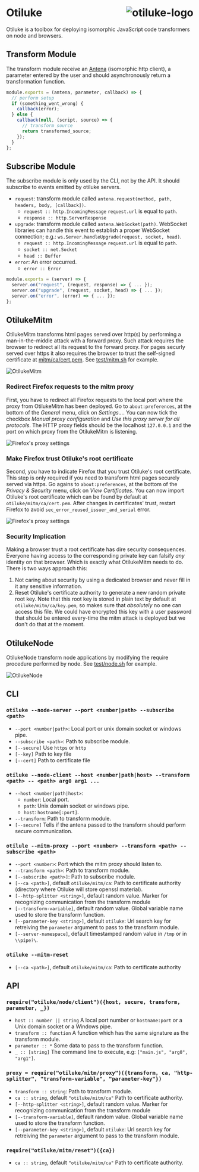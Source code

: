 # Otiluke <img src="img/otiluke.png" align="right" alt="otiluke-logo" title="Resilient sphere of Otiluke">

Otiluke is a toolbox for deploying isomorphic JavaScript code transformers on node and browsers.

## Transform Module

The transform module receive an [Antena](https://github.com/lachrist/antena) (isomorphic http client), a parameter entered by the user and should asynchronously return a transformation function.

```js
module.exports = (antena, parameter, callback) => {
  // perform setup
  if (something_went_wrong) {
    callback(error);
  } else {
    callback(null, (script, source) => {
      // transform source
      return transformed_source;
    });
  }
};
```

## Subscribe Module

The subscribe module is only used by the CLI, not by the API.
It should subscribe to events emitted by otiluke servers.
* `request`: transform module called `antena.request(method, path, headers, body, [callback])`.
  * `request :: http.IncomingMessage`
    `request.url` is equal to `path`.
  * `response :: http.ServerResponse`
* `upgrade`: transform module called `antena.WebSocket(path)`.
  WebSocket libraries can handle this event to establish a proper WebSocket connection; e.g.: `ws.Server.handleUpgrade(request, socket, head)`.
  * `request :: http.IncomingMessage`
    `request.url` is equal to `path`.
  * `socket :: net.Socket`
  * `head :: Buffer`
* `error`: An error occurred.
  * `error :: Error`

```js
module.exports = (server) => {
  server.on("request", (request, response) => { ... });
  server.on("upgrade", (request, socket, head) => { ... });
  server.on("error", (error) => { ... });
};
```

## OtilukeMitm

OtilukeMitm transforms html pages served over http(s) by performing a man-in-the-middle attack with a forward proxy.
Such attack requires the browser to redirect all its request to the forward proxy.
For pages securly served over https it also requires the browser to trust the self-signed certificate at [mitm/ca/cert.pem](mitm/ca/cert.pem).
See [test/mitm.sh](test/mitm.sh) for example.

<img src="img/mitm.png" align="center" title="OtilukeMitm"/>

### Redirect Firefox requests to the mitm proxy

First, you have to redirect all Firefox requests to the local port where the proxy from OtilukeMitm has been deployed.
Go to `about:preferences`, at the bottom of the *General* menu, click on *Settings...*.
You can now tick the checkbox *Manual proxy configuration* and *Use this proxy server for all protocols*.
The HTTP proxy fields should be the localhost `127.0.0.1` and the port on which proxy from the OtilukeMitm is listening.

<img src="img/firefox-proxy.png" align="center" title="Firefox's proxy settings"/>

### Make Firefox trust Otiluke's root certificate

Second, you have to indicate Firefox that you trust Otiluke's root certificate.
This step is only required if you need to transform html pages securely served via https.
Go agains to `about:preferences`, at the bottom of the *Privacy & Security* menu, click on *View Certificates*.
You can now import Otiluke's root certificate which can be found by default at `otiluke/mitm/ca/cert.pem`.
After changes in certificates' trust, restart Firefox to avoid `sec_error_reused_issuer_and_serial` error.

<img src="img/firefox-cert.png" align="center" title="Firefox's proxy settings"/>

### Security Implication

Making a browser trust a root certificate has dire security consequences.
Everyone having access to the corresponding private key can falsify *any* identity on that browser.
Which is exactly what OtilukeMitm needs to do.
There is two ways approach this:
1. Not caring about security by using a dedicated browser and never fill in it any sensitive information.
2. Reset Otiluke's certificate authority to generate a new random private root key.
   Note that this root key is stored in plain text by default at `otiluke/mitm/ca/key.pem`, so makes sure that *absolutely* no one can access this file.
   We could have encrypted this key with a user password that should be entered every-time the mitm attack is deployed but we don't do that at the moment.

## OtilukeNode

OtilukeNode transform node applications by modifying the require procedure performed by node.
See [test/node.sh](test/node.sh) for example.

<img src="img/mitm.png" align="center" title="OtilukeNode"/>

## CLI

### `otiluke --node-server --port <number|path> --subscribe <path>`

* `--port <number|path>`:
  Local port or unix domain socket or windows pipe.
* `--subscribe <path>`:
  Path to subscribe module.
* `[--secure]`
  Use `https` or `http`
* `[--key]`
  Path to key file
* `[--cert]`
  Path to certificate file

### `otiluke --node-client --host <number|path|host> --transform <path> -- <path> arg0 arg1 ...`

* `--host <number|path|host>`:
    * `number`: Local port.
    * `path`: Unix domain socket or windows pipe.
    * `host`: `hostname[:port]`.
* `--transform`:
  Path to transform module.
* `[--secure]`
  Tells if the antena passed to the transform should perform secure communication.

### `otilule --mitm-proxy --port <number> --transform <path> --subscribe <path>`

* `--port <number>`:
  Port which the mitm proxy should listen to.
* `--transform <path>`:
  Path to transform module.
* `[--subscribe <path>]`:
  Path to subscribe module.
* `[--ca <path>]`, default `otiluke/mitm/ca`:
  Path to certificate authority (directory where Otiluke will store openssl material).
* `[--http-splitter <string>]`, default random value.
  Marker for recognizing communication from the transform module
* `[--transform-variable]`, default random value.
  Global variable name used to store the transform function.
* `[--parameter-key <string>]`, default `otiluke`:
  Url search key for retreiving the `parameter` argument to pass to the transform module.
* `[--server-namespace]`, default timestamped random value in `/tmp` or in `\\pipe?\`.

### `otiluke --mitm-reset`

* `[--ca <path>]`, default `otiluke/mitm/ca`:
  Path to certificate authority 

## API

### `require("otiluke/node/client")({host, secure, transform, parameter, _})`

* `host :: number || string`
  A local port number or `hostname:port` or a Unix domain socket or a Windows pipe.
* `transform :: function`
  A function which has the same signature as the transform module.
* `parameter :: *`
  Some data to pass to the transform function.
* `_ :: [string]`
  The command line to execute, e.g: `["main.js", "arg0", "arg1"]`.

### `proxy = require("otiluke/mitm/proxy")({transform, ca, "http-splitter", "transform-variable", "parameter-key"})`

* `transform :: string`:
  Path to transform module.
* `ca :: string`, default `"otiluke/mitm/ca"`
  Path to certificate authority.
* `[--http-splitter <string>]`, default random value.
  Marker for recognizing communication from the transform module
* `[--transform-variable]`, default random value.
  Global variable name used to store the transform function.
* `[--parameter-key <string>]`, default `otiluke`:
  Url search key for retreiving the `parameter` argument to pass to the transform module.

### `require("otiluke/mitm/reset")({ca})`

* `ca :: string`, default `"otiluke/mitm/ca"`
  Path to certificate authority.
